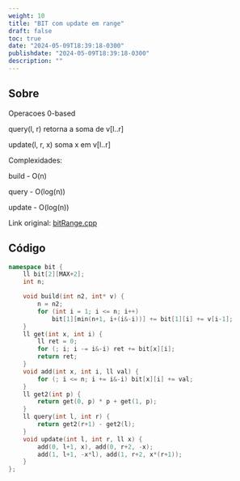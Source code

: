 ```yaml
---
weight: 10
title: "BIT com update em range"
draft: false
toc: true
date: "2024-05-09T18:39:18-0300"
publishdate: "2024-05-09T18:39:18-0300"
description: ""
---
```


## Sobre
 Operacoes 0-based

 query(l, r) retorna a soma de v[l..r]

 update(l, r, x) soma x em v[l..r]



 Complexidades:

 build - O(n)

 query - O(log(n))

 update - O(log(n))



Link original: [bitRange.cpp](https://github.com/brunomaletta/Biblioteca/tree/master/Codigo/Estruturas/bitRange.cpp)

## Código
```cpp
namespace bit {
	ll bit[2][MAX+2];
	int n;

	void build(int n2, int* v) {
		n = n2;
		for (int i = 1; i <= n; i++)
			bit[1][min(n+1, i+(i&-i))] += bit[1][i] += v[i-1];
	}
	ll get(int x, int i) {
		ll ret = 0;
		for (; i; i -= i&-i) ret += bit[x][i];
		return ret;
	}
	void add(int x, int i, ll val) {
		for (; i <= n; i += i&-i) bit[x][i] += val;
	}
	ll get2(int p) {
		return get(0, p) * p + get(1, p);
	}
	ll query(int l, int r) {
		return get2(r+1) - get2(l);
	}
	void update(int l, int r, ll x) {
		add(0, l+1, x), add(0, r+2, -x);
		add(1, l+1, -x*l), add(1, r+2, x*(r+1));
	}
};
```
